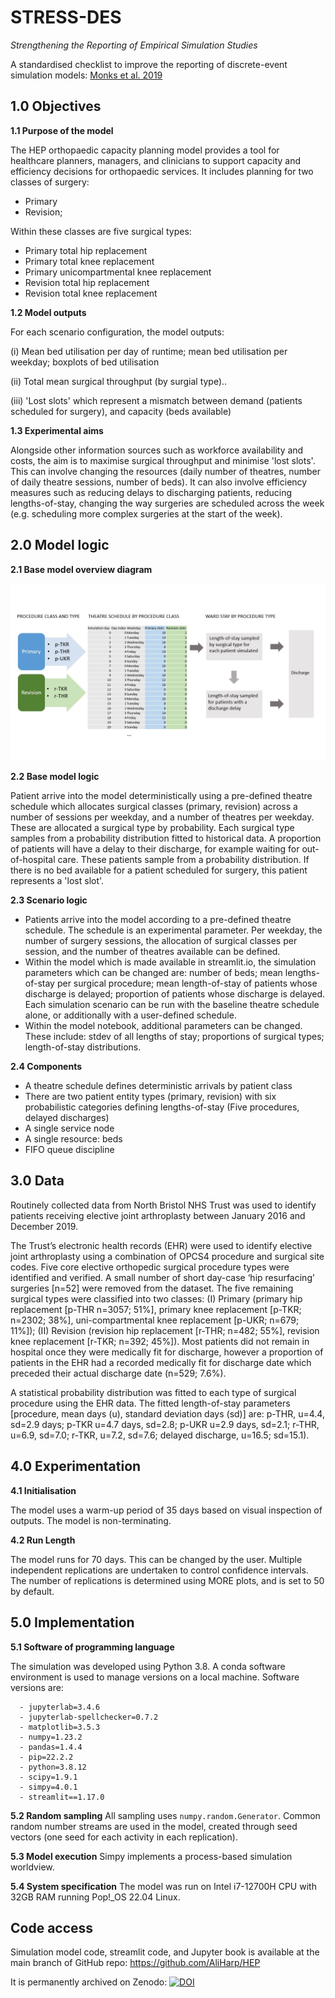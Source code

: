 # STRESS-DES

*Strengthening the Reporting of Empirical Simulation Studies*

A standardised checklist to improve the reporting of discrete-event simulation models:
[Monks et al. 2019](https://doi.org/10.1080/17477778.2018.1442155)

## 1.0 Objectives
**1.1 Purpose of the model**

The HEP orthopaedic capacity planning model provides a tool for healthcare planners, managers, and clinicians to support capacity and efficiency decisions for orthopaedic services.  It includes planning for two classes of surgery:
* Primary
* Revision;

Within these classes are five surgical types:
* Primary total hip replacement
* Primary total knee replacement
* Primary unicompartmental knee replacement
* Revision total hip replacement
* Revision total knee replacement

**1.2 Model outputs**  

For each scenario configuration, the model outputs:
   
(i) Mean bed utilisation per day of runtime; mean bed utilisation per weekday; boxplots of bed utilisation  

(ii) Total mean surgical throughput (by surgial type)..

(iii) 'Lost slots' which represent a mismatch between demand (patients scheduled for surgery), and capacity (beds available)

**1.3 Experimental aims**  

Alongside other information sources such as workforce availability and costs, the aim is to maximise surgical throughput and minimise 'lost slots'. This can involve changing the resources (daily number of theatres, number of daily theatre sessions, number of beds). It can also involve efficiency measures such as reducing delays to discharging patients, reducing lengths-of-stay, changing the way surgeries are scheduled across the week (e.g. scheduling more complex surgeries at the start of the week).

## 2.0 Model logic
**2.1 Base model overview diagram**


![Process Flow Map](../../images/HEP_FLOW.jpg)

**2.2 Base model logic**

Patient arrive into the model deterministically using a pre-defined theatre schedule which allocates surgical classes (primary, revision) across a number of sessions per weekday, and a number of theatres per weekday. These are allocated a surgical type by probability. Each surgical type samples from a probability distribution fitted to historical data. A proportion of patients will have a delay to their discharge, for example waiting for out-of-hospital care. These patients sample from a probability distribution. If there is no bed available for a patient scheduled for surgery, this patient represents a 'lost slot'.

**2.3 Scenario logic**

* Patients arrive into the model according to a pre-defined theatre schedule. The schedule is an experimental parameter. Per weekday, the number of surgery sessions, the allocation of surgical classes per session, and the number of theatres available can be defined.
* Within the model which is made available in streamlit.io, the simulation parameters which can be changed are: number of beds; mean lengths-of-stay per surgical procedure; mean length-of-stay of patients whose discharge is delayed; proportion of patients whose discharge is delayed. Each simulation scenario can be run with the baseline theatre schedule alone, or additionally with a user-defined schedule.
* Within the model notebook, additional parameters can be changed. These include: stdev of all lengths of stay; proportions of surgical types; length-of-stay distributions.

**2.4 Components**

* A theatre schedule defines deterministic arrivals by patient class
* There are two patient entity types (primary, revision) with six probabilistic categories defining lengths-of-stay (Five procedures, delayed discharges)
* A single service node
* A single resource: beds
* FIFO queue discipline

## 3.0 Data

Routinely collected data from North Bristol NHS Trust was used to identify patients receiving elective joint arthroplasty between January 2016 and December 2019.  

The Trust’s electronic health records (EHR) were used to identify elective joint arthroplasty using a combination of OPCS4 procedure and surgical site codes. Five core elective orthopedic surgical procedure types were identified and verified. A small number of short day-case ‘hip resurfacing’ surgeries [n=52] were removed from the dataset. The five remaining surgical types were classified into two classes: (I) Primary (primary hip replacement [p-THR n=3057; 51%], primary knee replacement [p-TKR; n=2302; 38%], uni-compartmental knee replacement [p-UKR; n=679; 11%]); (II) Revision (revision hip replacement [r-THR; n=482; 55%], revision knee replacement [r-TKR; n=392; 45%]).  Most patients did not remain in hospital once they were medically fit for discharge, however a proportion of patients in the EHR had a recorded medically fit for discharge date which preceded their actual discharge date (n=529; 7.6%).          

A statistical probability distribution was fitted to each type of surgical procedure using the EHR data. The fitted length-of-stay parameters [procedure, mean days (u), standard deviation days (sd)] are: p-THR, u=4.4, sd=2.9 days; p-TKR u=4.7 days, sd=2.8; p-UKR u=2.9 days, sd=2.1; r-THR, u=6.9, sd=7.0; r-TKR, u=7.2, sd=7.6; delayed discharge, u=16.5; sd=15.1).

## 4.0 Experimentation
**4.1 Initialisation**

The model uses a warm-up period of 35 days based on visual inspection of outputs. The model is non-terminating. 

**4.2 Run Length**  

The model runs for 70 days. This can be changed by the user. Multiple independent replications are undertaken to control confidence intervals. The number of replications is determined using MORE plots, and is set to 50 by default.

## 5.0 Implementation

**5.1 Software of programming language**

The simulation was developed using Python 3.8. A conda software environment is used to manage versions on a local machine. Software versions are:

```
  - jupyterlab=3.4.6
  - jupyterlab-spellchecker=0.7.2
  - matplotlib=3.5.3
  - numpy=1.23.2
  - pandas=1.4.4
  - pip=22.2.2
  - python=3.8.12
  - scipy=1.9.1
  - simpy=4.0.1
  - streamlit==1.17.0
```  
**5.2 Random sampling**
All sampling uses `numpy.random.Generator`. Common random number streams are used in the model, created through seed vectors (one seed for each activity in each replication).

**5.3 Model execution**
Simpy implements a process-based simulation worldview.

**5.4 System specification**
The model was run on Intel i7-12700H CPU with 32GB RAM running Pop!_OS 22.04 Linux.

## Code access

Simulation model code, streamlit code, and Jupyter book is available at the main branch of GitHub repo: https://github.com/AliHarp/HEP

It is permanently archived on Zenodo: [![DOI](https://zenodo.org/badge/DOI/10.5281/zenodo.7951080.svg)](https://doi.org/10.5281/zenodo.7951080)




